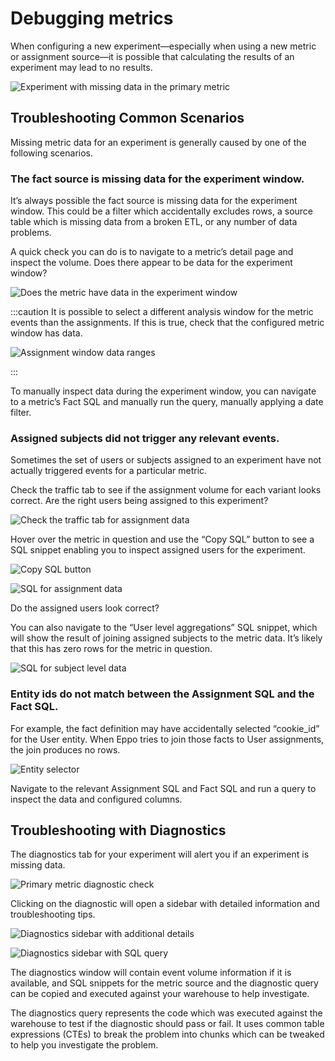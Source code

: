# Debugging metrics

When configuring a new experiment—especially when using a new metric or assignment source—it is possible that calculating the results of an experiment may lead to no results.

![Experiment with missing data in the primary metric](/img/how-tos/debugging-metrics/empty-metrics.png)

## Troubleshooting Common Scenarios

Missing metric data for an experiment is generally caused by one of the following scenarios.

### The fact source is missing data for the experiment window.

It’s always possible the fact source is missing data for the experiment window. This could be a filter which accidentally excludes rows, a source table which is missing data from a broken ETL, or any number of data problems.

A quick check you can do is to navigate to a metric’s detail page and inspect the volume. Does there appear to be data for the experiment window?

![Does the metric have data in the experiment window](/img/how-tos/debugging-metrics/metric-daily-data.png)

:::caution
It is possible to select a different analysis window for the metric events than the assignments. If this is true, check that the configured metric window has data.

![Assignment window data ranges](/img/how-tos/debugging-metrics/assignment-window.png)

:::

To manually inspect data during the experiment window, you can navigate to a metric’s Fact SQL and manually run the query, manually applying a date filter.

### Assigned subjects did not trigger any relevant events.

Sometimes the set of users or subjects assigned to an experiment have not actually triggered events for a particular metric.

Check the traffic tab to see if the assignment volume for each variant looks correct. Are the right users being assigned to this experiment?

![Check the traffic tab for assignment data](/img/how-tos/debugging-metrics/traffic-tab.png)

Hover over the metric in question and use the “Copy SQL” button to see a SQL snippet enabling you to inspect assigned users for the experiment.

![Copy SQL button](/img/how-tos/debugging-metrics/copy-sql.png)

![SQL for assignment data](/img/how-tos/debugging-metrics/copy-sql-modal.png)

Do the assigned users look correct?

You can also navigate to the “User level aggregations” SQL snippet, which will show the result of joining assigned subjects to the metric data. It’s likely that this has zero rows for the metric in question.

![SQL for subject level data](/img/how-tos/debugging-metrics/copy-sql-modal-users.png)

### Entity ids do not match between the Assignment SQL and the Fact SQL.

For example, the fact definition may have accidentally selected “cookie_id” for the User entity. When Eppo tries to join those facts to User assignments, the join produces no rows.

![Entity selector](/img/how-tos/debugging-metrics/entities.png)

Navigate to the relevant Assignment SQL and Fact SQL and run a query to inspect the data and configured columns.

## Troubleshooting with Diagnostics

The diagnostics tab for your experiment will alert you if an experiment is missing data.

![Primary metric diagnostic check](/img/how-tos/debugging-metrics/diagnostics-primary-metric.png)

Clicking on the diagnostic will open a sidebar with detailed information and troubleshooting tips.

![Diagnostics sidebar with additional details](/img/how-tos/debugging-metrics/diagnostics-sidebar.png)

![Diagnostics sidebar with SQL query](/img/how-tos/debugging-metrics/diagnostics-sql.png)

The diagnostics window will contain event volume information if it is available, and SQL snippets for the metric source and the diagnostic query can be copied and executed against your warehouse to help investigate.

The diagnostics query represents the code which was executed against the warehouse to test if the diagnostic should pass or fail. It uses common table expressions (CTEs) to break the problem into chunks which can be tweaked to help you investigate the problem.
